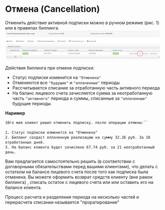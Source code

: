 # Отмена (Cancellation)

Отменить действие активной подписки можно в ручном режиме (рис. 1) или в правилах биллинга.
![](cancelation1.png)

Действия биллинга при отмене подписки: 
- Статус подписки изменится на `"Отменена"`
- Отменяются все `"будущие"` и `"оплаченные"` периоды
- Рассчитывается списание за отработанную часть активного периода
- На баланс лицевого счета зачисляется сумма за неотработанную часть `"активного"` периода и суммы, списанные за `"оплаченные"` будущие периоды.


**Наример**

```1го мая клиент оплатил подписку на Ежемесячный тарифный план "Базовый" стоимостью 100 руб в месяц.
10го мая клиент решил отменить подписку. после операции отмены:``

1. Статус подписки изменится на "Отменена"
2. Биллинг создаст оплаченную реализацию на сумму 32.26 руб. За 10 отработанных дней.
3. На баланс клиента будет зачислено 67.74 руб. за 21 неотработанный день.
```

Вам предлагается самостоятельно решить (в соответствии с договорными обязательствами перед вашими клиентами), что делать с остатком на балансе лицевого счета после того как подписка была отменена. Вы можете оформить возврат средств клиенту (вне рамок биллинга) , списать остаток с лицевого счета или или оставить его на балансе клиента. 

Процесс расчета и разделения периода на несколько частей и перерасчета списании называется "проратирование"



